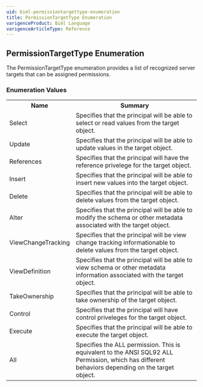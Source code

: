 ```yaml
---
uid: biml-permissiontargettype-enumeration
title: PermissionTargetType Enumeration
varigenceProduct: Biml Language
varigenceArticleType: Reference
---
```


## PermissionTargetType Enumeration<div class="LanguageSummary"><div class ="SummaryItem">The PermissionTargetType enumeration provides a list of recognized server targets that can be assigned permissions.</div></div><div class="EnumValueGroup">### Enumeration Values<table id="EnumValue" class="MemberList"><tbody><tr><th class="MemberNameColumnHeader">Name</th><th class="MemberSummaryColumnHeader">Summary</th></tr><tr class="cd0"><td class="MemberName">Select</td><td class="MemberSummary"><div class ="SummaryItem">Specifies that the principal will be able to select or read values from the target object.</div> </td></tr><tr class="cd1"><td class="MemberName">Update</td><td class="MemberSummary"><div class ="SummaryItem">Specifies that the principal will be able to update values in the target object.</div> </td></tr><tr class="cd0"><td class="MemberName">References</td><td class="MemberSummary"><div class ="SummaryItem">Specifies that the principal will have the reference privelege for the target object.</div> </td></tr><tr class="cd1"><td class="MemberName">Insert</td><td class="MemberSummary"><div class ="SummaryItem">Specifies that the principal will be able to insert new values into the target object.</div> </td></tr><tr class="cd0"><td class="MemberName">Delete</td><td class="MemberSummary"><div class ="SummaryItem">Specifies that the principal will be able to delete values from the target object.</div> </td></tr><tr class="cd1"><td class="MemberName">Alter</td><td class="MemberSummary"><div class ="SummaryItem">Specifies that the principal will be able to modify the schema or other metadata associated with the target object.</div> </td></tr><tr class="cd0"><td class="MemberName">ViewChangeTracking</td><td class="MemberSummary"><div class ="SummaryItem">Specifies that the principal will be view change tracking informationable to delete values from the target object.</div> </td></tr><tr class="cd1"><td class="MemberName">ViewDefinition</td><td class="MemberSummary"><div class ="SummaryItem">Specifies that the principal will be able to view schema or other metadata information associated with the target object.</div> </td></tr><tr class="cd0"><td class="MemberName">TakeOwnership</td><td class="MemberSummary"><div class ="SummaryItem">Specifies that the principal will be able to take ownership of the target object.</div> </td></tr><tr class="cd1"><td class="MemberName">Control</td><td class="MemberSummary"><div class ="SummaryItem">Specifies that the principal will have control priveleges for the target object.</div> </td></tr><tr class="cd0"><td class="MemberName">Execute</td><td class="MemberSummary"><div class ="SummaryItem">Specifies that the principal will be able to execute the target object.</div> </td></tr><tr class="cd1"><td class="MemberName">All</td><td class="MemberSummary"><div class ="SummaryItem">Specifies the ALL permission.  This is equivalent to the ANSI SQL92 ALL Permission, which has different behaviors depending on the target object.</div> </td></tr></tbody></table></div>
